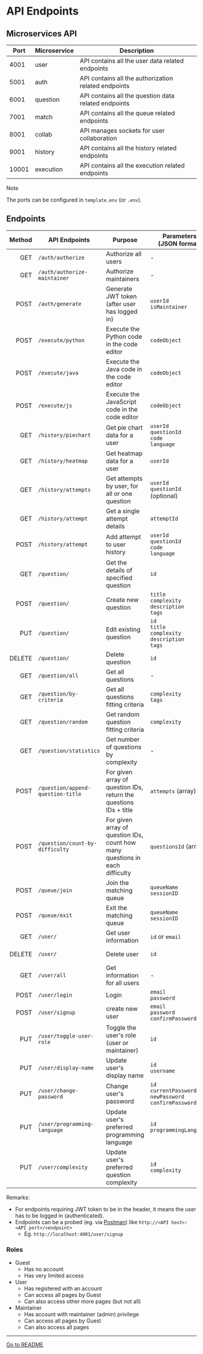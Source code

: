 # API Endpoints

## Microservices API

| Port  | Microservice | Description                                          |
|-------|--------------|------------------------------------------------------|
| 4001  | user         | API contains all the user data related endpoints     |
| 5001  | auth         | API contains all the authorization related endpoints |
| 6001  | question     | API contains all the question data related endpoints |
| 7001  | match        | API contains all the queue related endpoints         |
| 8001  | collab       | API manages sockets for user collaboration           |
| 9001  | history      | API contains all the history related endpoints       |
| 10001 | execution    | API contains all the execution related endpoints     |

> [!NOTE]
> The ports can be configured in `template.env` (or `.env`).

## Endpoints

| Method | API Endpoints                | Purpose                                         | Parameters <br> (JSON format)                                         | Header Contains | [Roles](#roles) |
|-------:|------------------------------|-------------------------------------------------|-----------------------------------------------------------------------|-----------------|-----------------|
| GET    | `/auth/authorize`            | Authorize all users                             | -                                                                     | JWT token       | User            |
| GET    | `/auth/authorize-maintainer` | Authorize maintainers                           | -                                                                     | JWT token       | Maintainer      |
| POST   | `/auth/generate`             | Generate JWT token (after user has logged in)   | `userId` <br> `isMaintainer`                                          | -               | Guest           |
| POST   | `/execute/python`            | Execute the Python code in the code editor      | `codeObject`                                                          | -               | User            |
| POST   | `/execute/java`              | Execute the Java code in the code editor        | `codeObject`                                                          | -               | User            |
| POST   | `/execute/js`                | Execute the JavaScript code in the code editor  | `codeObject`                                                          | -               | User            |
| GET    | `/history/piechart`          | Get pie chart data for a user                   | `userId` <br> `questionId` <br> `code` <br> `language`                | JWT token       | User            |
| GET    | `/history/heatmap`           | Get heatmap data for a user                     | `userId`                                                              | JWT token       | User            |
| GET    | `/history/attempts`          | Get attempts by user, for all or one question   | `userId` <br> `questionId` (optional)                                 | JWT token       | User            |
| GET    | `/history/attempt`           | Get a single attempt details                    | `attemptId`                                                           | JWT token       | User            |
| POST   | `/history/attempt`           | Add attempt to user history                     | `userId` <br> `questionId` <br> `code` <br> `language`                | JWT token       | User            |
| GET    | `/question/`                 | Get the details of specified question           | `id`                                                                  | JWT token       | User            |
| POST   | `/question/`                 | Create new question                             | `title` <br> `complexity` <br> `description` <br> `tags`              | JWT token       | Maintainer      |
| PUT    | `/question/`                 | Edit existing question                          | `id` <br> `title` <br> `complexity` <br> `description` <br> `tags`    | JWT token       | Maintainer      |
| DELETE | `/question/`                 | Delete question                                 | `id`                                                                  | JWT token       | Maintainer      |
| GET    | `/question/all`              | Get all questions                               | -                                                                     | JWT token       | User            |
| GET    | `/question/by-criteria`      | Get all questions fitting criteria              | `complexity` <br> `tags`                                              | JWT token       | User            |
| GET    | `/question/random`           | Get random question fitting criteria            | `complexity`                                                          | JWT token       | User            |
| GET    | `/question/statistics`       | Get number of questions by complexity           | -                                                                     | JWT token       | User            |
| POST   | `/question/append-question-title` | For given array of question IDs, <br> return the questions IDs + title | `attempts` (array)                        | JWT token       | User            |
| POST   | `/question/count-by-difficulty` | For given array of question IDs, <br> count how many questions in each difficulty   | `questionsId` (array)          | JWT token       | User            |
| POST   | `/queue/join`                | Join the matching queue                         | `queueName` <br> `sessionID`                                          | JWT token       | User            |
| POST   | `/queue/exit`                | Exit the matching queue                         | `queueName` <br> `sessionID`                                          | JWT token       | User            |
| GET    | `/user/`                     | Get user information                            | `id` or `email`                                                       | JWT token       | User            |
| DELETE | `/user/`                     | Delete user                                     | `id`                                                                  | JWT token       | User            |
| GET    | `/user/all`                  | Get information for all users                   | -                                                                     | JWT token       | Maintainer      |
| POST   | `/user/login`                | Login                                           | `email` <br> `password`                                               | -               | Guest           |
| POST   | `/user/signup`               | create new user                                 | `email` <br> `password` <br> `confirmPassword`                        | -               | Guest           | 
| PUT    | `/user/toggle-user-role`     | Toggle the user's role (user or maintainer)     | `id`
| PUT    | `/user/display-name`         | Update user's display name                      | `id` <br> `username`                                                  | JWT token       | User            |
| PUT    | `/user/change-password`      | Change user's password                          | `id` <br> `currentPassword` <br> `newPassword` <br> `confirmPassword` | JWT token       | User            |
| PUT    | `/user/programming-language` | Update user's preferred programming language    | `id` <br> `programmingLanguage`                                       | JWT token       | User            |
| PUT    | `/user/complexity`           | Update user's preferred question complexity     | `id` <br> `complexity`                                                | JWT token       | User            |

Remarks:

- For endpoints requiring JWT token to be in the header, it means the user has to be logged in (authenticated).
- Endpoints can be a probed (eg. via [Postman](https://www.postman.com/downloads/)) like `http://<API host>:<API port>/<endpoint>`
  - Eg. `http://localhost:4001/user/signup`

### Roles
- Guest
  - Has no account
  - Has very limited access
- User
  - Has registered with an account
  - Can access all pages by Guest
  - Can also access other more pages (but not all)
- Maintainer
  - Has account with maintainer (admin) privilege
  - Can access all pages by Guest
  - Can also access all pages

---

[Go to README](../README.md)
